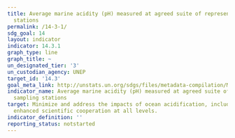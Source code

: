 ```yaml
---
title: Average marine acidity (pH) measured at agreed suite of representative sampling
  stations
permalink: /14-3-1/
sdg_goal: 14
layout: indicator
indicator: 14.3.1
graph_type: line
graph_title: ~
un_designated_tier: '3'
un_custodian_agency: UNEP
target_id: '14.3'
goal_meta_link: http://unstats.un.org/sdgs/files/metadata-compilation/Metadata-Goal-14.pdf
indicator_name: Average marine acidity (pH) measured at agreed suite of representative
  sampling stations
target: Minimize and address the impacts of ocean acidification, including through
  enhanced scientific cooperation at all levels.
indicator_definition: ''
reporting_status: notstarted
---
```

